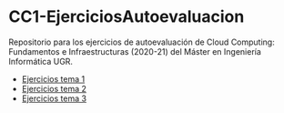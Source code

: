 # CC1-EjerciciosAutoevaluacion
Repositorio para los ejercicios de autoevaluación de Cloud Computing: Fundamentos e Infraestructuras (2020-21) del Máster en Ingeniería Informática UGR.

- [Ejercicios tema 1](https://github.com/Carlossamu7/CC1-EjerciciosAutoevaluacion/blob/main/tema1.md)
- [Ejercicios tema 2](https://github.com/Carlossamu7/CC1-EjerciciosAutoevaluacion/blob/main/tema2.md)
- [Ejercicios tema 3](https://github.com/Carlossamu7/CC1-EjerciciosAutoevaluacion/blob/main/tema3.md)
